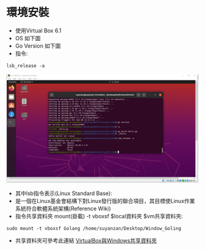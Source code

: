 # 環境安裝
* 使用Virtual Box 6.1
* OS 如下圖
* Go Version 如下圖
* 指令:
``` linux command
lsb_release -a
```
![GITHUB](https://github.com/suyanzan/GolangLearn/blob/main/Img/6.jpg)
* 其中lsb指令表示(Linux Standard Base):
* 是一個在Linux基金會結構下對Linux發行版的聯合項目，其目標使Linux作業系統符合軟體系統架構(Reference Wiki)
* 指令共享資料夾 mount(掛載) -t vboxsf $local資料夾 $vm共享資料夾:
``` linux command
sudo mount -t vboxsf Golang /home/suyanzan/Desktop/Window_Goling
```
* 共享資料夾可參考此連結
[VirtualBox與Windows共享資料夾](https://blog.xuite.net/yh96301/blog/76237032# "Title")
